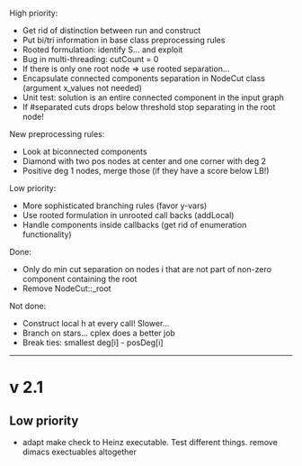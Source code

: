High priority:

* Get rid of distinction between run and construct
* Put bi/tri information in base class preprocessing rules
* Rooted formulation: identify S... and exploit
* Bug in multi-threading: cutCount = 0
* If there is only one root node => use rooted separation...
* Encapsulate connected components separation in NodeCut class (argument x_values not needed)
* Unit test: solution is an entire connected component in the input graph
* If #separated cuts drops below threshold stop separating in the root node!

New preprocessing rules:

* Look at biconnected components
* Diamond with two pos nodes at center and one corner with deg 2
* Positive deg 1 nodes, merge those (if they have a score below LB!)

Low priority:

* More sophisticated branching rules (favor y-vars)
* Use rooted formulation in unrooted call backs (addLocal)
* Handle components inside callbacks (get rid of enumeration functionality)

Done:

* Only do min cut separation on nodes i that are not part of non-zero component containing the root
* Remove NodeCut::_root

Not done:

* Construct local h at every call! Slower...
* Branch on stars... cplex does a better job
* Break ties: smallest deg[i] - posDeg[i]

-----------
# v 2.1

## Low priority
* adapt make check to Heinz executable.  Test different things.  remove dimacs exectuables altogether


